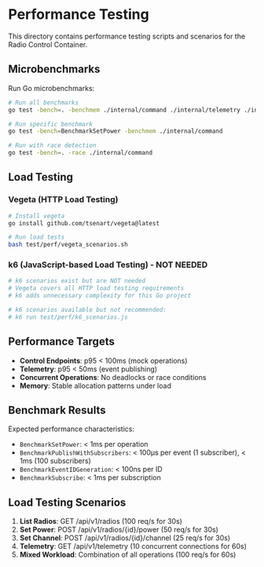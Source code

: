 # Performance Testing

This directory contains performance testing scripts and scenarios for the Radio Control Container.

## Microbenchmarks

Run Go microbenchmarks:

```bash
# Run all benchmarks
go test -bench=. -benchmem ./internal/command ./internal/telemetry ./internal/adapter

# Run specific benchmark
go test -bench=BenchmarkSetPower -benchmem ./internal/command

# Run with race detection
go test -bench=. -race ./internal/command
```

## Load Testing

### Vegeta (HTTP Load Testing)

```bash
# Install vegeta
go install github.com/tsenart/vegeta@latest

# Run load tests
bash test/perf/vegeta_scenarios.sh
```

### k6 (JavaScript-based Load Testing) - NOT NEEDED

```bash
# k6 scenarios exist but are NOT needed
# Vegeta covers all HTTP load testing requirements
# k6 adds unnecessary complexity for this Go project

# k6 scenarios available but not recommended:
# k6 run test/perf/k6_scenarios.js
```

## Performance Targets

- **Control Endpoints**: p95 < 100ms (mock operations)
- **Telemetry**: p95 < 50ms (event publishing)
- **Concurrent Operations**: No deadlocks or race conditions
- **Memory**: Stable allocation patterns under load

## Benchmark Results

Expected performance characteristics:

- `BenchmarkSetPower`: < 1ms per operation
- `BenchmarkPublishWithSubscribers`: < 100μs per event (1 subscriber), < 1ms (100 subscribers)
- `BenchmarkEventIDGeneration`: < 100ns per ID
- `BenchmarkSubscribe`: < 1ms per subscription

## Load Testing Scenarios

1. **List Radios**: GET /api/v1/radios (100 req/s for 30s)
2. **Set Power**: POST /api/v1/radios/{id}/power (50 req/s for 30s)
3. **Set Channel**: POST /api/v1/radios/{id}/channel (25 req/s for 30s)
4. **Telemetry**: GET /api/v1/telemetry (10 concurrent connections for 60s)
5. **Mixed Workload**: Combination of all operations (100 req/s for 60s)